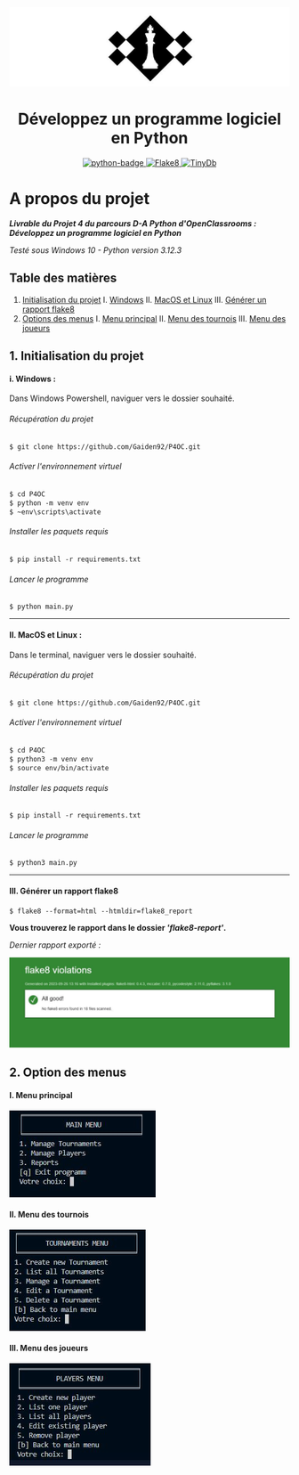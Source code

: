 ![chess_club](img/logo-chess-tournament.JPG)

<h1 align="center">Développez un programme logiciel en Python</h1>

<p align="center">
    <a href="https://www.python.org">
        <img src="https://img.shields.io/badge/Python-3.12+-3776AB?style=flat&logo=python&logoColor=white" alt="python-badge">
    </a>
    <a href="https://flake8.pycqa.org/en/latest/">
        <img src="https://img.shields.io/badge/Flake8-flake8==6.1+-d71b60?style=flat" alt="Flake8">
    </a>
    <a href="https://tinydb.readthedocs.io/en/latest/">
        <img src="https://img.shields.io/badge/TinyDb-4.8+-00838f?style=flat" alt="TinyDb">
    </a>
</p>

# A propos du projet

***Livrable du Projet 4 du parcours D-A Python d'OpenClassrooms : Développez un programme logiciel en Python***

_Testé sous Windows 10 - Python version 3.12.3_


## Table des matières

1. [Initialisation du projet](#id-section1)
    I. [Windows](#id-section1-1)
    II. [MacOS et Linux](#id-section1-2)
    III. [Générer un rapport flake8](#id-section1-3)
2. [Options des menus](#id-section2)
    I. [Menu principal](#section2-1)
    II. [Menu des tournois](#section2-2)
    III. [Menu des joueurs](#section2-3)



<div id='id-section1'></div>

## 1. Initialisation du projet

<div id='id-section1-1'></div>


#### i. Windows :
Dans Windows Powershell, naviguer vers le dossier souhaité.
###### Récupération du projet

    $ git clone https://github.com/Gaiden92/P4OC.git

###### Activer l'environnement virtuel
    $ cd P4OC
    $ python -m venv env
    $ ~env\scripts\activate
    
###### Installer les paquets requis
    $ pip install -r requirements.txt

###### Lancer le programme
    $ python main.py


<div id='id-section1-2'></div>

---------

#### II. MacOS et Linux :
Dans le terminal, naviguer vers le dossier souhaité.
###### Récupération du projet

    $ git clone https://github.com/Gaiden92/P4OC.git

###### Activer l'environnement virtuel
    $ cd P4OC 
    $ python3 -m venv env 
    $ source env/bin/activate
    
###### Installer les paquets requis
    $ pip install -r requirements.txt

###### Lancer le programme
    $ python3 main.py


<div id='id-section1-3'></div>

----------

#### III. Générer un rapport flake8

    $ flake8 --format=html --htmldir=flake8_report

**Vous trouverez le rapport dans le dossier _'flake8-report'_.**

_Dernier rapport exporté :_

![latest_report](img/flake8-report.JPG)

<div id='id-section2'></div>

## 2. Option des menus

<div id='id-section2-1'></div>

#### I. Menu principal

![main_menu](img/main-menu.JPG)

<div id='id-section2-2'></div>

#### II. Menu des tournois

![tournaments_menu](img/tournaments-menu.JPG)

<div id='id-section2-3'></div>

#### III. Menu des joueurs

![players_menu](img/players-menu.JPG)
